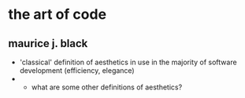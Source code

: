 # the art of code
## maurice j. black

- 'classical' definition of aesthetics in use in the majority of software development (efficiency, elegance)
- - what are some other definitions of aesthetics?
